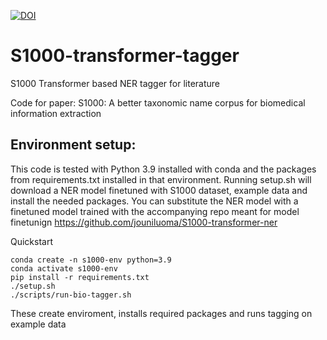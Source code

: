 [![DOI](https://zenodo.org/badge/604544955.svg)](https://zenodo.org/badge/latestdoi/604544955)
# S1000-transformer-tagger
S1000 Transformer based NER tagger for literature

Code for paper: S1000: A better taxonomic name corpus for biomedical information extraction

## Environment setup:
This code is tested with Python 3.9 installed with conda and the packages from requirements.txt installed in that environment. Running setup.sh will download a NER model finetuned with S1000 dataset, example data and install the needed packages. You can substitute the NER model with a finetuned model trained with the accompanying repo meant for model finetunign https://github.com/jouniluoma/S1000-transformer-ner  

Quickstart
```
conda create -n s1000-env python=3.9
conda activate s1000-env
pip install -r requirements.txt
./setup.sh
./scripts/run-bio-tagger.sh
```
These create enviroment, installs required packages and runs tagging on example data
